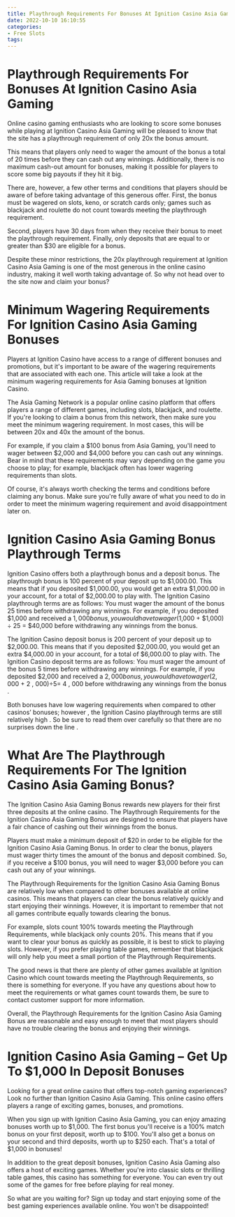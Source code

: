 ```yaml
---
title: Playthrough Requirements For Bonuses At Ignition Casino Asia Gaming
date: 2022-10-10 16:10:55
categories:
- Free Slots
tags:
---
```



#  Playthrough Requirements For Bonuses At Ignition Casino Asia Gaming

Online casino gaming enthusiasts who are looking to score some bonuses while playing at Ignition Casino Asia Gaming will be pleased to know that the site has a playthrough requirement of only 20x the bonus amount.

This means that players only need to wager the amount of the bonus a total of 20 times before they can cash out any winnings. Additionally, there is no maximum cash-out amount for bonuses, making it possible for players to score some big payouts if they hit it big.

There are, however, a few other terms and conditions that players should be aware of before taking advantage of this generous offer. First, the bonus must be wagered on slots, keno, or scratch cards only; games such as blackjack and roulette do not count towards meeting the playthrough requirement.

Second, players have 30 days from when they receive their bonus to meet the playthrough requirement. Finally, only deposits that are equal to or greater than $30 are eligible for a bonus.

Despite these minor restrictions, the 20x playthrough requirement at Ignition Casino Asia Gaming is one of the most generous in the online casino industry, making it well worth taking advantage of. So why not head over to the site now and claim your bonus?

#  Minimum Wagering Requirements For Ignition Casino Asia Gaming Bonuses

Players at Ignition Casino have access to a range of different bonuses and promotions, but it's important to be aware of the wagering requirements that are associated with each one. This article will take a look at the minimum wagering requirements for Asia Gaming bonuses at Ignition Casino.

The Asia Gaming Network is a popular online casino platform that offers players a range of different games, including slots, blackjack, and roulette. If you're looking to claim a bonus from this network, then make sure you meet the minimum wagering requirement. In most cases, this will be between 20x and 40x the amount of the bonus.

For example, if you claim a $100 bonus from Asia Gaming, you'll need to wager between $2,000 and $4,000 before you can cash out any winnings. Bear in mind that these requirements may vary depending on the game you choose to play; for example, blackjack often has lower wagering requirements than slots.

Of course, it's always worth checking the terms and conditions before claiming any bonus. Make sure you're fully aware of what you need to do in order to meet the minimum wagering requirement and avoid disappointment later on.

#  Ignition Casino Asia Gaming Bonus Playthrough Terms 

Ignition Casino offers both a playthrough bonus and a deposit bonus. The playthrough bonus is 100 percent of your deposit up to $1,000.00. This means that if you deposited $1,000.00, you would get an extra $1,000.00 in your account, for a total of $2,000.00 to play with. The Ignition Casino playthrough terms are as follows: You must wager the amount of the bonus 25 times before withdrawing any winnings. For example, if you deposited $1,000 and received a $1,000 bonus, you would have to wager ($1,000 + $1,000) ÷ 25 = $40,000 before withdrawing any winnings from the bonus.

The Ignition Casino deposit bonus is 200 percent of your deposit up to $2,000.00. This means that if you deposited $2,000.00, you would get an extra $4,000.00 in your account, for a total of $6,000.00 to play with. The Ignition Casino deposit terms are as follows: You must wager the amount of the bonus 5 times before withdrawing any winnings. For example, if you deposited $2,000 and received a $2, 000 bonus ,you would have to wager ($2, 000 + 2 , 000)÷5= 4 , 000 before withdrawing any winnings from the bonus .

Both bonuses have low wagering requirements when compared to other casinos’ bonuses; however , the Ignition Casino playthrough terms are still relatively high . So be sure to read them over carefully so that there are no surprises down the line .

#  What Are The Playthrough Requirements For The Ignition Casino Asia Gaming Bonus? 

The Ignition Casino Asia Gaming Bonus rewards new players for their first three deposits at the online casino. The Playthrough Requirements for the Ignition Casino Asia Gaming Bonus are designed to ensure that players have a fair chance of cashing out their winnings from the bonus. 

Players must make a minimum deposit of $20 in order to be eligible for the Ignition Casino Asia Gaming Bonus. In order to clear the bonus, players must wager thirty times the amount of the bonus and deposit combined. So, if you receive a $100 bonus, you will need to wager $3,000 before you can cash out any of your winnings. 

The Playthrough Requirements for the Ignition Casino Asia Gaming Bonus are relatively low when compared to other bonuses available at online casinos. This means that players can clear the bonus relatively quickly and start enjoying their winnings. However, it is important to remember that not all games contribute equally towards clearing the bonus. 

For example, slots count 100% towards meeting the Playthrough Requirements, while blackjack only counts 20%. This means that if you want to clear your bonus as quickly as possible, it is best to stick to playing slots. However, if you prefer playing table games, remember that blackjack will only help you meet a small portion of the Playthrough Requirements. 

The good news is that there are plenty of other games available at Ignition Casino which count towards meeting the Playthrough Requirements, so there is something for everyone. If you have any questions about how to meet the requirements or what games count towards them, be sure to contact customer support for more information. 

Overall, the Playthrough Requirements for the Ignition Casino Asia Gaming Bonus are reasonable and easy enough to meet that most players should have no trouble clearing the bonus and enjoying their winnings.

#  Ignition Casino Asia Gaming – Get Up To $1,000 In Deposit Bonuses

Looking for a great online casino that offers top-notch gaming experiences? Look no further than Ignition Casino Asia Gaming. This online casino offers players a range of exciting games, bonuses, and promotions.

When you sign up with Ignition Casino Asia Gaming, you can enjoy amazing bonuses worth up to $1,000. The first bonus you'll receive is a 100% match bonus on your first deposit, worth up to $100. You'll also get a bonus on your second and third deposits, worth up to $250 each. That's a total of $1,000 in bonuses!

In addition to the great deposit bonuses, Ignition Casino Asia Gaming also offers a host of exciting games. Whether you're into classic slots or thrilling table games, this casino has something for everyone. You can even try out some of the games for free before playing for real money.

So what are you waiting for? Sign up today and start enjoying some of the best gaming experiences available online. You won't be disappointed!